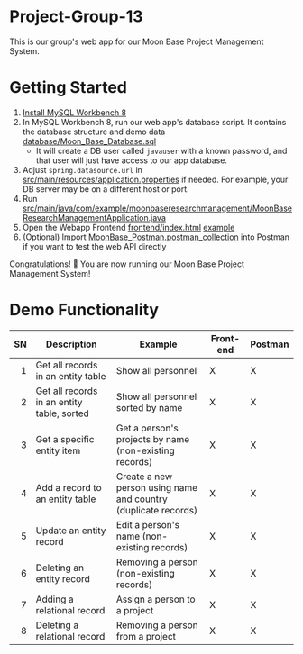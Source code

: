 # Project-Group-13

This is our group's web app for our Moon Base Project Management System.

# Getting Started
1. [Install MySQL Workbench 8](https://dev.mysql.com/downloads/workbench/)
1. In MySQL Workbench 8, run our web app's database script. It contains the database structure and demo data [database/Moon_Base_Database.sql](database/Moon_Base_Database.sql)
    * It will create a DB user called `javauser` with a known password, and that user will just have access to our app database.
1. Adjust `spring.datasource.url` in [src/main/resources/application.properties](src/main/resources/application.properties) if needed. For example, your DB server may be on a different host or port.
1. Run [src/main/java/com/example/moonbaseresearchmanagement/MoonBaseResearchManagementApplication.java](src/main/java/com/example/moonbaseresearchmanagement/MoonBaseResearchManagementApplication.java)
1. Open the Webapp Frontend [frontend/index.html](frontend/index.html) <a href="frontend/index.html" target="_blank">example</a>
1. (Optional) Import [MoonBase_Postman.postman_collection](MoonBase_Postman.postman_collection) into Postman if you want to test the web API directly

Congratulations! 🎉 You are now running our Moon Base Project Management System!

# Demo Functionality

|SN|Description|Example|Front-end|Postman|
|----:|----|----|----|:----|
|1|Get all records in an entity table|Show all personnel|X|X|
|2|Get all records in an entity table, sorted|Show all personnel sorted by name|X|X|
|3|Get a specific entity item|Get a person's projects by name (non-existing records)|X|X|
|4|Add a record to an entity table|Create a new person using name and country (duplicate records)|X|X|
|5|Update an entity record|Edit a person's name (non-existing records)|X|X|
|6|Deleting an entity record|Removing a person (non-existing records)|X|X|
|7|Adding a relational record|Assign a person to a project|X|X|
|8|Deleting a relational record|Removing a person from a project|X|X|